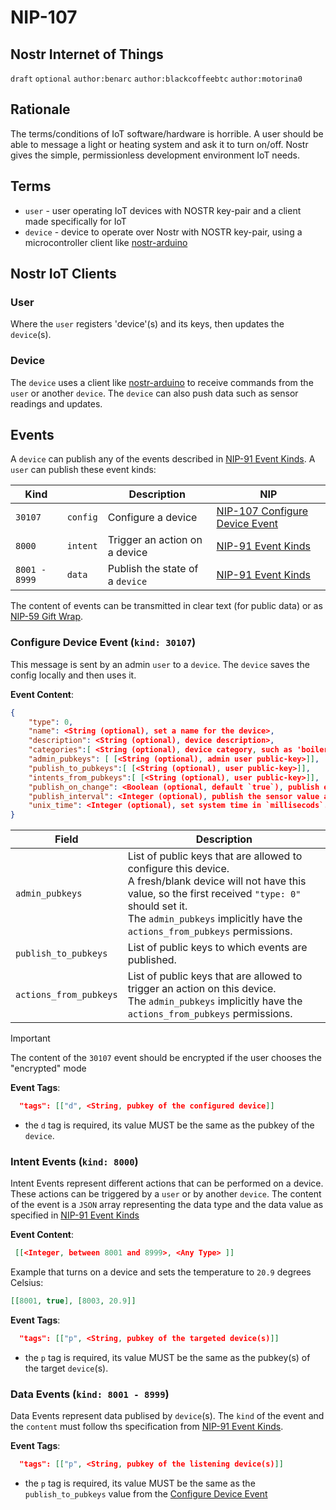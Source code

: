 NIP-107
======

Nostr Internet of Things 
-----------------------------------

`draft` `optional` `author:benarc` `author:blackcoffeebtc` `author:motorina0`

## Rationale

The terms/conditions of IoT software/hardware is horrible. A user should be able to message a light or heating system and ask it to turn on/off. Nostr gives the simple, permissionless development environment IoT needs.


## Terms

- `user` - user operating IoT devices with NOSTR key-pair and a client made specifically for IoT
- `device` - device to operate over Nostr with NOSTR key-pair, using a microcontroller client like <a href="https://github.com/lnbits/arduino-nostr">nostr-arduino</a>


## Nostr IoT Clients

### User

Where the `user` registers 'device'(s) and its keys, then updates the `device`(s).

### Device

The `device` uses a client like <a href="https://github.com/lnbits/arduino-nostr">nostr-arduino</a> to receive commands from the `user` or another `device`.
The `device` can also push data such as sensor readings and updates.

## Events

A `device` can publish any of the events described in [NIP-91 Event Kinds](https://github.com/nostr-protocol/nips/blob/iot/91.md#event-kinds).
A `user` can publish these event kinds:

| Kind    |          | Description                   | NIP                                                                                     |
|---------|----------|-------------------------------|-----------------------------------------------------------------------------------------|
| `30107` | `config` | Configure a device            | [NIP-107 Configure Device Event](https://github.com/arcbtc/nips/edit/nip_107/107.md#configure-device-event) |
| `8000`  | `intent` | Trigger an action on a device | [NIP-91 Event Kinds](https://github.com/nostr-protocol/nips/blob/iot/91.md#event-kinds) |
| `8001 - 8999`  | `data` | Publish the state of a `device` | [NIP-91 Event Kinds](https://github.com/nostr-protocol/nips/blob/iot/91.md#event-kinds) |


The content of events can be transmitted in clear text (for public data) or as [NIP-59 Gift Wrap](https://github.com/staab/nips/blob/NIP-59/59.md).

### Configure Device Event (`kind: 30107`)
This message is sent by an admin `user` to a `device`. The `device` saves the config locally and then uses it.

**Event Content**:
```json
{
    "type": 0,
    "name": <String (optional), set a name for the device>,
    "description": <String (optional), device description>,
    "categories":[ <String (optional), device category, such as 'boiler'>],
    "admin_pubkeys": [ [<String (optional), admin user public-key>]],
    "publish_to_pubkeys":[ [<String (optional), user public-key>]],
    "intents_from_pubkeys":[ [<String (optional), user public-key>]],
    "publish_on_change": <Boolean (optional, default `true`), publish event each time a sensor value changes>,
    "publish_interval": <Integer (optional), publish the sensor value at regular intervals (regardless the value changes or not). The value is in `millisecods`.>
    "unix_time": <Integer (optional), set system time in `millisecods`.>
}
```

| Field | Description |
|---|---|
| `admin_pubkeys` | List of public keys that are allowed to configure this device.<br>A fresh/blank device will not have this value, so the first received `"type: 0"` should set it.<br/> The `admin_pubkeys` implicitly have the `actions_from_pubkeys` permissions. |
| `publish_to_pubkeys` | List of public keys to which events are published. |
| `actions_from_pubkeys` | List of public keys that are allowed to trigger an action on this device.<br/> The `admin_pubkeys` implicitly have the `actions_from_pubkeys` permissions. |


> [!IMPORTANT]  
> The content of the `30107` event should be encrypted if the user chooses the "encrypted" mode

**Event Tags**:
```json
  "tags": [["d", <String, pubkey of the configured device]]
```
 - the `d` tag is required, its value MUST be the same as the pubkey of the `device`.


### Intent Events (`kind: 8000`)
Intent Events represent different actions that can be performed on a device. These actions can be triggered by a `user` or by another `device`.
The content of the event is a `JSON` array representing the data type and the data value as specified in [NIP-91 Event Kinds](https://github.com/nostr-protocol/nips/blob/iot/91.md#event-kinds)

**Event Content**:
```json
 [[<Integer, between 8001 and 8999>, <Any Type> ]]
```

Example that turns on a device and sets the temperature to `20.9` degrees Celsius:
```json
[[8001, true], [8003, 20.9]]
```


**Event Tags**:
```json
  "tags": [["p", <String, pubkey of the targeted device(s)]]
```
 - the `p` tag is required, its value MUST be the same as the pubkey(s) of the target `device`(s).


### Data Events (`kind: 8001 - 8999`)
Data Events represent data publised by `device`(s). The `kind` of the event and the `content` must follow ths specification from [NIP-91 Event Kinds](https://github.com/nostr-protocol/nips/blob/iot/91.md#event-kinds).

**Event Tags**:
```json
  "tags": [["p", <String, pubkey of the listening device(s)]]
```
 - the `p` tag is required, its value MUST be the same as the `publish_to_pubkeys` value from the [Configure Device Event](https://github.com/arcbtc/nips/edit/nip_107/107.md#configure-device-event-kind-30107)
